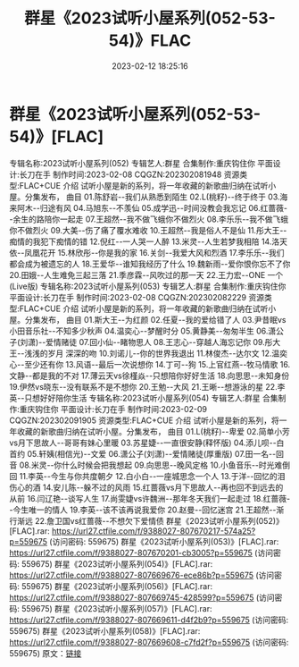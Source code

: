 ﻿---
title: 群星《2023试听小屋系列(052-53-54)》FLAC
date: 2023-02-12 18:25:16
categories: WAV车载音乐、镜像
tags: 华语中文
---
# 群星《2023试听小屋系列(052-53-54)》[FLAC]

专辑名称:2023试听小屋系列(052)
专辑艺人:群星
合集制作:重庆钩住你
平面设计:长刀在手
制作时间:2023-02-08
CQGZN:202302081948
资源类型:FLAC+CUE
介绍
试听小屋是新的系列，将一年收藏的新歌曲归纳在试听小屋。分集发布，
曲目
01.陈舒岩--我们从熟悉到陌生
02.L(桃籽)--终于终于
03.海来阿木--归途有风
04.马旭东--不羡仙
05.成学迅--时间没教会我忘记
06.红蔷薇--余生的路陪你一起走
07.王超然--我不做飞蛾你不做烈火
08.李乐乐--我不做飞蛾你不做烈火
09.大美--伤了痛了覆水难收
10.王超然--我是俗人不是仙
11.彤大王--痴情的我犯下痴情的错
12.倪红--一人哭一人醉
13.米灵--人生若梦我相陪
14.洛天依--凤凰花开
15.林欣彤--你是我的家
16.关剑--我爱大风和烈酒
17.李乐乐--我们都会成为被遗忘的人
18.王爱华--谁知我经历了什么
19.魏新雨--爱你恨你忘不了你
20.田娥--人生难免三起三落
21.季彦霖--风吹过的那一天
22.王力宏--ONE 一个(Live版)
专辑名称:2023试听小屋系列(053)
专辑艺人:群星
合集制作:重庆钩住你
平面设计:长刀在手
制作时间:2023-02-08
CQGZN:202302082229
资源类型:FLAC+CUE
介绍
试听小屋是新的系列，将一年收藏的新歌曲归纳在试听小屋。分集发布，
曲目
01.斯大王--为红颜
02.任夏--我的爱给错了人
03.尹昔眠vs小田音乐社--不知多少秋声
04.温奕心--梦醒时分
05.黄静美--匆匆半生
06.潇公子(刘潇)--爱情赌徒
07.回小仙--睹物思人
08.王志心--穿越人海忘记你
09.彤大王--浅浅的岁月 深深的吻
10.刘诺儿--你的世界我退出
11.林俊杰--达尔文
12.温奕心--至少还有你
13.风语--最后一次说想你
14.丁可--狗
15.上官红燕--牧马情歌
16.文静--都是我的不对
17.薄云天vs徐槿焱--只想陪你好好生活
18.向思思--未知身份
19.伊然vs晓东--没有联系不是不想你
20.王勉--大风
21.王晰--想游泳的星
22.李英--只想好好陪你生活
专辑名称:2023试听小屋系列(054)
专辑艺人:群星
合集制作:重庆钩住你
平面设计:长刀在手
制作时间:2023-02-09
CQGZN:202302091905
资源类型:FLAC+CUE
介绍
试听小屋是新的系列，将一年收藏的新歌曲归纳在试听小屋。分集发布，
曲目
01.L(桃籽)--卑爱
02.简单小芳vs月下思故人--哥哥有妹心里暖
03.苏星婕--一直很安静(释怀版)
04.添儿呗--白首约
05.轩姨(相信光)--文爱
06.潇公子(刘潇)--爱情赌徒(厚重版)
07.田一名--回音
08.米灵--你什么时候会把我想起
09.向思思--晚风定格
10.小鱼音乐--时光难倒回
11.李英--今生与你共度朝夕
12.白小白--一座城思念一个人
13.于洋--回忆的泪伤心的酒
14.安儿陈--躲不过的风雨
15.红蔷薇vs月下思故人--再也回不到远去的从前
16.闫辽艳--谈写人生
17.尚雯婕vs许魏洲--那年冬天我们一起走过
18.红蔷薇--今生唯一的情人
19.李英--该不该再说我爱你
20.赵曼--回忆迷宫
21.王超然--渐行渐远
22.詹卫国vs红蔷薇--不想欠下爱情债
群星《2023试听小屋系列(052)》[FLAC].rar: https://url27.ctfile.com/f/9388027-807670217-574a25?p=559675
(访问密码: 559675)
群星《2023试听小屋系列(053)》[FLAC].rar: https://url27.ctfile.com/f/9388027-807670201-cb3005?p=559675
(访问密码: 559675)
群星《2023试听小屋系列(054)》[FLAC].rar: https://url27.ctfile.com/f/9388027-807669676-ece86b?p=559675
(访问密码: 559675)
群星《2023试听小屋系列(056)》[FLAC].rar: https://url27.ctfile.com/f/9388027-807669745-428599?p=559675
(访问密码: 559675)
群星《2023试听小屋系列(057)》[FLAC].rar: https://url27.ctfile.com/f/9388027-807669611-d4f2b9?p=559675
(访问密码: 559675)
群星《2023试听小屋系列(058)》[FLAC].rar: https://url27.ctfile.com/f/9388027-807669608-c7fd2f?p=559675
(访问密码: 559675)
原文：[链接](https://blog.sina.com.cn/s/blog_1647c7e76010310so.html)